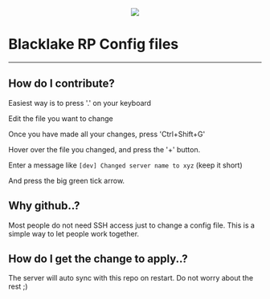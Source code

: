 <p align="center"><img src="https://c.tenor.com/knw-TYbAvrMAAAAC/jinx-jinx-cat.gif"/></p>

# Blacklake RP Config files

---

## How do I contribute?
Easiest way is to press '.' on your keyboard

Edit the file you want to change

Once you have made all your changes, press 'Ctrl+Shift+G'

Hover over the file you changed, and press the '+' button.

Enter a message like `[dev] Changed server name to xyz` (keep it short)

And press the big green tick arrow.

## Why github..?
Most people do not need SSH access just to change a config file. This is a simple way to let people work together.

## How do I get the change to apply..?
The server will auto sync with this repo on restart. Do not worry about the rest ;)